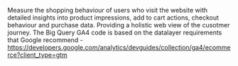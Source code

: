 Measure the shopping behaviour of users who visit the website with detailed insights into product impressions, add to cart actions, checkout behaviour and purchase data. Providing a holistic web view of the cusotmer journey. The Big Query GA4 code is based on the datalayer requirements that Google recommend - https://developers.google.com/analytics/devguides/collection/ga4/ecommerce?client_type=gtm

